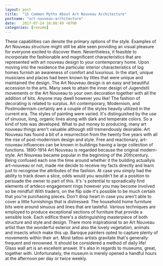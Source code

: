 ```yaml
---
layout: post
title:  "15 Common Myths About Art Nouveau Architecture"
postname: "art-nouveau-architecture"
date:   2017-07-24 10:08:49 +0700
categories: [resume]
---
```

These capabilities can denote the primary options of the style. Examples of Art Nouveau structure might still be able seen providing an visual pleasure for everyone excited to discover them. Nevertheless, it feasible to incorporate the fashionable and magnificent characteristics that are represented with art nouveau design to your contemporary home. Upon moving into the residence the particular interior characteristics of log homes furnish an awareness of comfort and luxurious. In the start, unique musicians and places had been known by titles that were unique and maintained the design. The Art Nouveau design is an easy and beautiful accession to the arts. Many seek to attain the inner design of Jugendstil movements or the Art Nouveau to your own decoration together with all the addition of bits. Anyone may dwell however you like! The fashion of decorating is related to surplus. Art contemporary, Modernism, and Postmodernism certainly are a couple of the styles heavily utilized in the current era. The styles of painting were varied. It's distinguished by the use of sinuous, long, organic lines along with dark and temperate colors. So a kind of tote was developed. What to put money to producing, many art nouveau things aren't valuable although still tremendously desirable. Art Nouveau has found a bit of a resurrection from the twenty five years with all the rise of post-modernism design and style. Free and reactionary, art-nouveau influences can be known in buildings having a large collection of functions. 1890-1914 Art Nouveau is regarded because the original modern-style. Art Nouveau became popular in the beginning of the 20thcentury. Being confused each one the time around whether it the building actuallyis art-nouveau or not, made me decide to receive my facts directly and learn just to recognise the attributes of the fashion. At case you simply had the ability to track down a slice, odds would you wouldn't be at a position to persuade the owner to part of this. It's 's potential to sporadically find elements of artdeco engagement rings however you may become involved so be mindful! With traders, on the flip side it's possible to be much certain that you're purchasing pieces. Don't drop heart in case you aren't able to cover a little furnishings that is distressed. The household home furniture bits were around sinuous and lines that are tasteful. Various techniques are employed to produce exceptional sections of furniture that provide a sensible look. Each edifice there's a distinguishing masterpiece of both structure and style and design. There more inspirational to an Art Nouveau artist than the wonderful exterior and also the lovely vegetation, animals and insects which make this up. Baroque painters opted to capture plenty of movements within their art. Most tattoo artists gravitate that's generally frequent and renowned. It should be considered a method of daily life! Glass wall art is an excellent answer. It's also in regards to museums, great, together with. Unfortunately, the museum is merely opened a handful hours at the afternoon per day or twice weekly.
